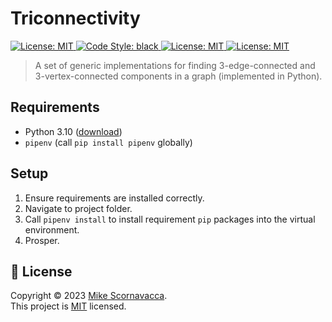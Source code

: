 <h1 align="left">Triconnectivity</h1>

<p>
  <a href="https://github.com/scornz/triconnectivity/blob/main/LICENSE" target="_blank">
    <img alt="License: MIT" src="https://img.shields.io/badge/License-MIT-yellow.svg" />
  </a>
  <a href="https://github.com/psf/black" target="_blank">
    <img alt="Code Style: black" src="https://img.shields.io/badge/Code style-black-black.svg" />
  </a>
  <a href="https://github.com/scornz" target="_blank">
    <img alt="License: MIT" src="https://img.shields.io/badge/GitHub-@scornz-blue.svg" />
  </a>
  <a href="https://linkedin.com/in/mscornavacca" target="_blank">
    <img alt="License: MIT" src="https://img.shields.io/badge/LinkedIn-@mscornavacca-blue.svg" />
  </a>
</p>

> A set of generic implementations for finding 3-edge-connected and 3-vertex-connected components in a graph (implemented in Python).

## Requirements

- Python 3.10 ([download](https://www.python.org/downloads/))
- `pipenv` (call `pip install pipenv` globally)

## Setup

1.  Ensure requirements are installed correctly.
2.  Navigate to project folder.
3.  Call `pipenv install` to install requirement `pip` packages into the virtual environment.
4.  Prosper.

## 📝 License

Copyright © 2023 [Mike Scornavacca](https://github.com/scornz).<br />
This project is [MIT](https://github.com/scornz/triconnectivity/blob/main/LICENSE) licensed.
